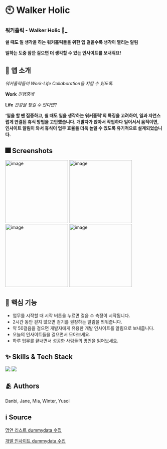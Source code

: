 # 🕙 Walker Holic 




### 워커홀릭 - Walker Holic 🚶_
 **쉴 때도 일 생각을 하는 워커홀릭들을 위한 앱**
 **걸을수록 생각이 열리는 알림**
 
**일하는 도중 잠깐 걸으면 더 생각할 수 있는 인사이트를 보내줘요!**


## 📝 앱 소개

*워커홀릭들이 Work-Life Collaboration을 지킬 수 있도록.*

**Work** *진행중에*

**Life** *건강을 챙길 수 있다면?*

**‘일을 할 땐 집중하고, 쉴 때도 일을 생각하는 워커홀릭'의 특징을 고려하여, 
일과 자연스럽게 연결된 휴식 방법을 고안했습니다. 
개발자가 앉아서 작업하다 일어서서 움직이면, 인사이트 알림이 와서 
휴식이 업무 효율을 더욱 높일 수 있도록 유기적으로 설계되었습니다.**

## :fireworks: Screenshots
<a href="https://ibb.co/nkSz5x6"><img src="https://i.ibb.co/VB82PfJ/image.jpg" alt="image" border="0" width=200></a>
<a href="https://ibb.co/K223dfq"><img src="https://i.ibb.co/5rrfmS8/image.jpg" alt="image" border="0" width=200></a>
<a href="https://ibb.co/y82T8n4"><img src="https://i.ibb.co/Vv6yvWw/image.jpg" alt="image" border="0" width=200></a>
<a href="https://ibb.co/6Nf0fLg"><img src="https://i.ibb.co/9GCHCSs/image.jpg" alt="image" border="0" width=200></a>


## :pushpin: 핵심 기능

- 업무를 시작할 때 시작 버튼을 누르면 걸음 수 측정이 시작됩니다.
- 2시간 동안 걷지 않으면 걷기를 권장하는 알림을 띄워줍니다.
- 약 50걸음을 걸으면 개발자에게 유용한 개발 인사이트를 알림으로 보내줍니다.
- 오늘의 인사이트들을 걸으면서 모아보세요.
- 하루 업무를 끝내면서 성공한 사람들의 명언을 읽어보세요.


## :sparkles: Skills & Tech Stack

<img src="https://img.shields.io/badge/Swift-FA7343?style=flat&logo=Swift&logoColor=white"/> <img src="https://img.shields.io/badge/SwiftUI-Black?style=flat&logo=swift&logoColor=black&color=%23096ad9"/> 




## :people_hugging: Authors
Danbi, Jane, Mia, Winter, Yusol


## ℹ️ Source
[명언 리스트 dummydata 수집](https://asana.com/ko/resources/team-motivational-quotes)

[개발 인사이트 dummydata 수집](https://yozm.wishket.com/magazine/list/develop/)

